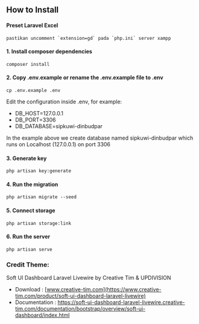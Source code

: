 ## How to Install

#### Preset Laravel Excel
```
pastikan uncomment `extension=gd` pada `php.ini` server xampp
```

#### 1. Install composer dependencies
```
composer install
```

#### 2. Copy .env.example or rename the .env.example file to .env
```
cp .env.example .env
```
Edit the configuration inside .env, for example:
- DB_HOST=127.0.0.1
- DB_PORT=3306
- DB_DATABASE=sipkuwi-dinbudpar

In the example above we create database named sipkuwi-dinbudpar which runs on Localhost (127.0.0.1) on port 3306

#### 3. Generate key
```
php artisan key:generate
```

#### 4. Run the migration
```
php artisan migrate --seed
```

#### 5. Connect storage
```
php artisan storage:link
```

#### 6. Run the server
```
php artisan serve
```

### Credit Theme: 
Soft UI Dashboard Laravel Livewire by Creative Tim & UPDIVISION
* Download      : [www.creative-tim.com](https://www.creative-tim.com/product/soft-ui-dashboard-laravel-livewire)
* Documentation : https://soft-ui-dashboard-laravel-livewire.creative-tim.com/documentation/bootstrap/overview/soft-ui-dashboard/index.html
